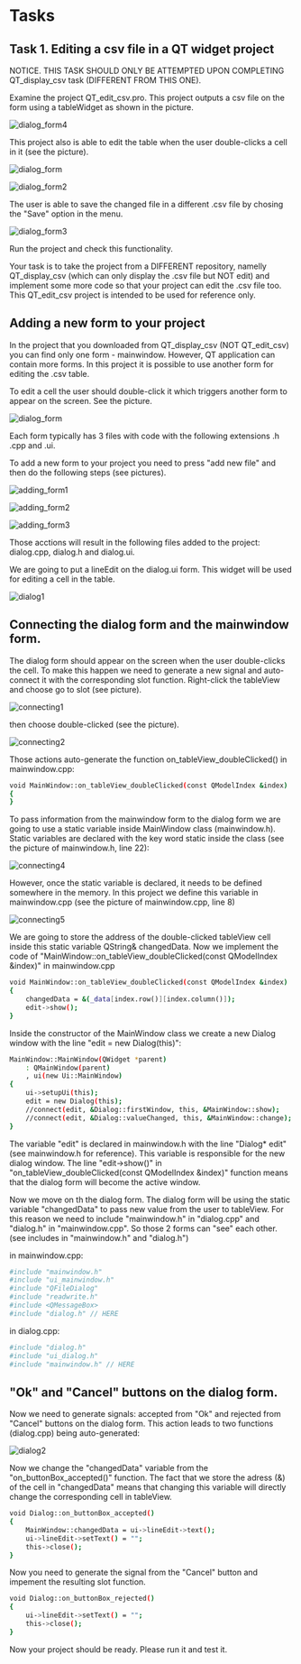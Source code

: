 # Tasks

## Task 1. Editing a csv file in a QT widget project

NOTICE. THIS TASK SHOULD ONLY BE ATTEMPTED UPON COMPLETING QT_display_csv task (DIFFERENT FROM THIS ONE).

Examine the project QT_edit_csv.pro. 
This project outputs a csv file on the form using a tableWidget as shown in the picture.

![dialog_form4](https://github.com/marymex/QT_edit_csv/blob/main/dialog_form4.jpg)

This project also is able to edit the table when the user double-clicks a cell in it (see the picture). 

![dialog_form](https://github.com/marymex/QT_edit_csv/blob/main/dialog_form.jpg)

![dialog_form2](https://github.com/marymex/QT_edit_csv/blob/main/dialog_form2.jpg)

The user is able to save the changed file in a different .csv file by chosing the "Save" option in the menu. 

![dialog_form3](https://github.com/marymex/QT_edit_csv/blob/main/dialog_form3.jpg)

Run the project and check this functionality.

Your task is to take the project from a DIFFERENT repository, namelly QT_display_csv (which can only display the .csv file but NOT edit)
and implement some more code so that your project can edit the .csv file too.
This QT_edit_csv project is intended to be used for reference only. 

## Adding a new form to your project

In the project that you downloaded from QT_display_csv (NOT QT_edit_csv) you can find only one form - mainwindow. 
However, QT application can contain more forms. In this project it is possible to use another form for editing the .csv table.

To edit a cell the user should double-click it which triggers another form to appear on the screen. See the picture.

![dialog_form](https://github.com/marymex/QT_edit_csv/blob/main/dialog_form.jpg)

Each form typically has 3 files with code with the following extensions .h .cpp and .ui. 

To add a new form to your project you need to press "add new file" and then do the following steps (see pictures).


![adding_form1](https://github.com/marymex/QT_edit_csv/blob/main/adding_form1.jpg)

![adding_form2](https://github.com/marymex/QT_edit_csv/blob/main/adding_form2.jpg)

![adding_form3](https://github.com/marymex/QT_edit_csv/blob/main/adding_form3.jpg)

Those acctions will result in the following files added to the project: dialog.cpp, dialog.h and dialog.ui. 

We are going to put a lineEdit on the dialog.ui form. This widget will be used for editing a cell in the table. 

![dialog1](https://github.com/marymex/QT_edit_csv/blob/main/dialog1.jpg)

## Connecting the dialog form and the mainwindow form.  

The dialog form should appear on the screen when the user double-clicks the cell. 
To make this happen we need to generate a new signal and auto-connect it with the corresponding slot function. 
Right-click the tableView and choose go to slot (see picture).

![connecting1](https://github.com/marymex/QT_edit_csv/blob/main/connecting_mainwindow_and_dialog1.jpg)

then choose double-clicked (see the picture).

![connecting2](https://github.com/marymex/QT_edit_csv/blob/main/connecting_mainwindow_and_dialog2.jpg)

Those actions auto-generate the function on_tableView_doubleClicked() in mainwindow.cpp:

```sh
void MainWindow::on_tableView_doubleClicked(const QModelIndex &index)
{
}
```
To pass information from the mainwindow form to the dialog form we are going to use a static variable inside MainWindow class (mainwindow.h).
Static variables are declared with the key word static inside the class (see the picture of mainwindow.h, line 22):

![connecting4](https://github.com/marymex/QT_edit_csv/blob/main/connecting_mainwindow_and_dialog4.jpg)

However, once the static variable is declared, it needs to be defined somewhere in the memory.
In this project we define this variable in mainwindow.cpp (see the picture of mainwindow.cpp, line 8)

![connecting5](https://github.com/marymex/QT_edit_csv/blob/main/connecting_mainwindow_and_dialog5.jpg)

We are going to store the address of the double-clicked tableView cell inside this static variable QString& changedData.
Now we implement the code of "MainWindow::on_tableView_doubleClicked(const QModelIndex &index)" in mainwindow.cpp 

```sh
void MainWindow::on_tableView_doubleClicked(const QModelIndex &index)
{
    changedData = &(_data[index.row()][index.column()]);
    edit->show();
}
```
Inside the constructor of the MainWindow class we create a new Dialog window with the line "edit = new Dialog(this)":

```sh
MainWindow::MainWindow(QWidget *parent)
    : QMainWindow(parent)
    , ui(new Ui::MainWindow)
{
    ui->setupUi(this);
    edit = new Dialog(this);
    //connect(edit, &Dialog::firstWindow, this, &MainWindow::show);
    //connect(edit, &Dialog::valueChanged, this, &MainWindow::change);
}
```
The variable "edit" is declared in mainwindow.h with the line "Dialog* edit" (see mainwindow.h for reference). 
This variable is responsible for the new dialog window.
The line "edit->show()" in "on_tableView_doubleClicked(const QModelIndex &index)" function means that the dialog form will become the active window. 

Now we move on th the dialog form. The dialog form will be using the static variable "changedData" to pass new value from the user to tableView.
For this reason we need to include "mainwindow.h" in "dialog.cpp" and "dialog.h" in "mainwindow.cpp". So those 2 forms can "see" each other. 
(see includes in "mainwindow.h" and "dialog.h")

in mainwindow.cpp:

```sh
#include "mainwindow.h"
#include "ui_mainwindow.h"
#include "QFileDialog"
#include "readwrite.h"
#include <QMessageBox>
#include "dialog.h" // HERE
```

in dialog.cpp:

```sh
#include "dialog.h"
#include "ui_dialog.h"
#include "mainwindow.h" // HERE
```

## "Ok" and "Cancel" buttons on the dialog form. 

Now we need to generate signals: accepted from "Ok" and rejected from "Cancel" buttons on the dialog form. This action leads to two functions (dialog.cpp) being auto-generated:

![dialog2](https://github.com/marymex/QT_edit_csv/blob/main/dialog2.jpg)

Now we change the "changedData" variable from the "on_buttonBox_accepted()" function. 
The fact that we store the adress (&) of the cell in "changedData" means that changing this variable will directly change the corresponding  cell in tableView.

```sh
void Dialog::on_buttonBox_accepted()
{
    MainWindow::changedData = ui->lineEdit->text();
    ui->lineEdit->setText() = "";
    this->close();
}
```

Now you need to generate the signal from the "Cancel" button and impement the resulting slot function. 

```sh
void Dialog::on_buttonBox_rejected()
{
    ui->lineEdit->setText() = "";
    this->close();
}
```
Now your project should be ready. Please run it and test it. 
